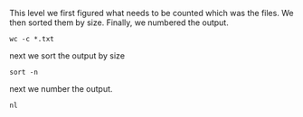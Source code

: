 This level we first figured what needs to be counted which was the files. We then sorted them by size. Finally, we numbered the output.

```
wc -c *.txt
```

next we sort the output by size
```
sort -n
```

next we number the output.
```
nl
```
